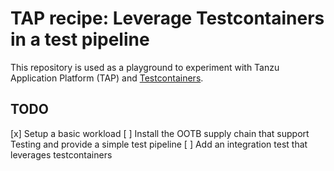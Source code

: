 # TAP recipe: Leverage Testcontainers in a test pipeline

This repository is used as a playground to experiment with Tanzu Application Platform (TAP) and
[Testcontainers](https://testcontainers.com/).

## TODO

[x] Setup a basic workload
[ ] Install the OOTB supply chain that support Testing and provide a simple test pipeline
[ ] Add an integration test that leverages testcontainers
